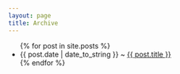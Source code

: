```yaml
---
layout: page
title: Archive
---
```

<div class="home">
	<ul class="posts">
		{% for post in site.posts %}
		<li><span>{{ post.date | date_to_string }}</span> <span class="seperator">~</span> <a href="{{ post.url }}">{{ post.title }}</a></li>
		{% endfor %}
	</ul>
</div>

